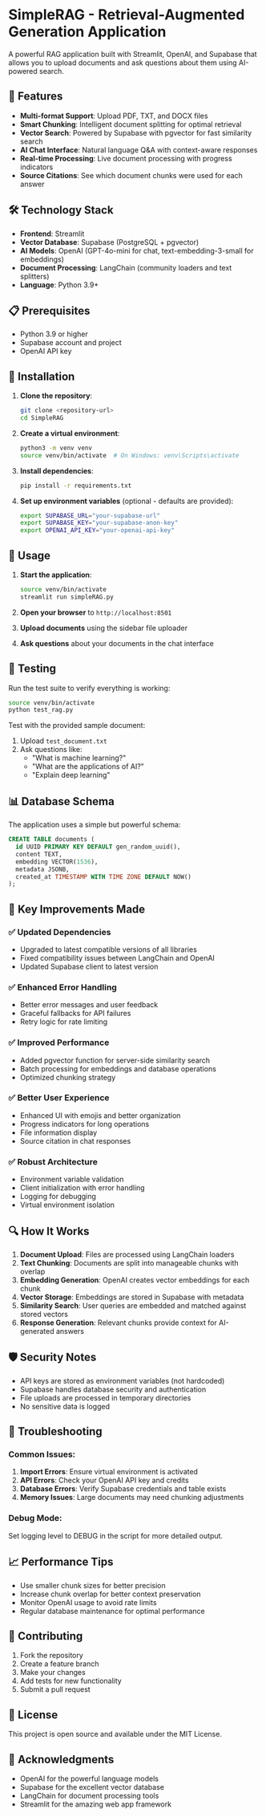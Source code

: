 # SimpleRAG - Retrieval-Augmented Generation Application

A powerful RAG application built with Streamlit, OpenAI, and Supabase that allows you to upload documents and ask questions about them using AI-powered search.

## 🚀 Features

- **Multi-format Support**: Upload PDF, TXT, and DOCX files
- **Smart Chunking**: Intelligent document splitting for optimal retrieval
- **Vector Search**: Powered by Supabase with pgvector for fast similarity search
- **AI Chat Interface**: Natural language Q&A with context-aware responses
- **Real-time Processing**: Live document processing with progress indicators
- **Source Citations**: See which document chunks were used for each answer

## 🛠️ Technology Stack

- **Frontend**: Streamlit
- **Vector Database**: Supabase (PostgreSQL + pgvector)
- **AI Models**: OpenAI (GPT-4o-mini for chat, text-embedding-3-small for embeddings)
- **Document Processing**: LangChain (community loaders and text splitters)
- **Language**: Python 3.9+

## 📋 Prerequisites

- Python 3.9 or higher
- Supabase account and project
- OpenAI API key

## 🔧 Installation

1. **Clone the repository**:
   ```bash
   git clone <repository-url>
   cd SimpleRAG
   ```

2. **Create a virtual environment**:
   ```bash
   python3 -m venv venv
   source venv/bin/activate  # On Windows: venv\Scripts\activate
   ```

3. **Install dependencies**:
   ```bash
   pip install -r requirements.txt
   ```

4. **Set up environment variables** (optional - defaults are provided):
   ```bash
   export SUPABASE_URL="your-supabase-url"
   export SUPABASE_KEY="your-supabase-anon-key"
   export OPENAI_API_KEY="your-openai-api-key"
   ```

## 🚀 Usage

1. **Start the application**:
   ```bash
   source venv/bin/activate
   streamlit run simpleRAG.py
   ```

2. **Open your browser** to `http://localhost:8501`

3. **Upload documents** using the sidebar file uploader

4. **Ask questions** about your documents in the chat interface

## 🧪 Testing

Run the test suite to verify everything is working:

```bash
source venv/bin/activate
python test_rag.py
```

Test with the provided sample document:
1. Upload `test_document.txt`
2. Ask questions like:
   - "What is machine learning?"
   - "What are the applications of AI?"
   - "Explain deep learning"

## 📊 Database Schema

The application uses a simple but powerful schema:

```sql
CREATE TABLE documents (
  id UUID PRIMARY KEY DEFAULT gen_random_uuid(),
  content TEXT,
  embedding VECTOR(1536),
  metadata JSONB,
  created_at TIMESTAMP WITH TIME ZONE DEFAULT NOW()
);
```

## 🎯 Key Improvements Made

### ✅ Updated Dependencies
- Upgraded to latest compatible versions of all libraries
- Fixed compatibility issues between LangChain and OpenAI
- Updated Supabase client to latest version

### ✅ Enhanced Error Handling
- Better error messages and user feedback
- Graceful fallbacks for API failures
- Retry logic for rate limiting

### ✅ Improved Performance
- Added pgvector function for server-side similarity search
- Batch processing for embeddings and database operations
- Optimized chunking strategy

### ✅ Better User Experience
- Enhanced UI with emojis and better organization
- Progress indicators for long operations
- File information display
- Source citation in chat responses

### ✅ Robust Architecture
- Environment variable validation
- Client initialization with error handling
- Logging for debugging
- Virtual environment isolation

## 🔍 How It Works

1. **Document Upload**: Files are processed using LangChain loaders
2. **Text Chunking**: Documents are split into manageable chunks with overlap
3. **Embedding Generation**: OpenAI creates vector embeddings for each chunk
4. **Vector Storage**: Embeddings are stored in Supabase with metadata
5. **Similarity Search**: User queries are embedded and matched against stored vectors
6. **Response Generation**: Relevant chunks provide context for AI-generated answers

## 🛡️ Security Notes

- API keys are stored as environment variables (not hardcoded)
- Supabase handles database security and authentication
- File uploads are processed in temporary directories
- No sensitive data is logged

## 🐛 Troubleshooting

### Common Issues:

1. **Import Errors**: Ensure virtual environment is activated
2. **API Errors**: Check your OpenAI API key and credits
3. **Database Errors**: Verify Supabase credentials and table exists
4. **Memory Issues**: Large documents may need chunking adjustments

### Debug Mode:
Set logging level to DEBUG in the script for more detailed output.

## 📈 Performance Tips

- Use smaller chunk sizes for better precision
- Increase chunk overlap for better context preservation
- Monitor OpenAI usage to avoid rate limits
- Regular database maintenance for optimal performance

## 🤝 Contributing

1. Fork the repository
2. Create a feature branch
3. Make your changes
4. Add tests for new functionality
5. Submit a pull request

## 📄 License

This project is open source and available under the MIT License.

## 🙏 Acknowledgments

- OpenAI for the powerful language models
- Supabase for the excellent vector database
- LangChain for document processing tools
- Streamlit for the amazing web app framework 